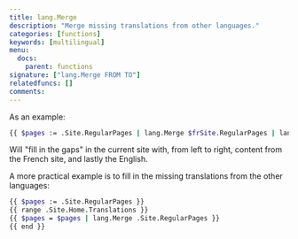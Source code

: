```yaml
---
title: lang.Merge
description: "Merge missing translations from other languages."
categories: [functions]
keywords: [multilingual]
menu:
  docs:
    parent: functions
signature: ["lang.Merge FROM TO"]
relatedfuncs: []
comments:
---
```


As an example:

```bash
{{ $pages := .Site.RegularPages | lang.Merge $frSite.RegularPages | lang.Merge $enSite.RegularPages }}
```

Will "fill in the gaps" in the current site with, from left to right, content from the French site, and lastly the English.


A more practical example is to fill in the missing translations from the other languages:

```bash
{{ $pages := .Site.RegularPages }}
{{ range .Site.Home.Translations }}
{{ $pages = $pages | lang.Merge .Site.RegularPages }}
{{ end }}
 ```
